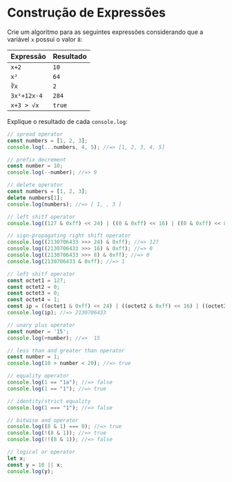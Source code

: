 # Construção de Expressões

Crie um algoritmo para as seguintes expressões considerando que a variável `x` possui o valor `8`:

| Expressão   | Resultado |
| ----------- | --------- |
| `x+2`       | `10`      |
| `x²`        | `64`      |
| `∛x`        | `2`       |
| `3x²+12x-4` | `284`     |
| `x+3 > √x`  | `true`    |

Explique o resultado de cada `console.log`:

```js
// spread operator
const numbers = [1, 2, 3];
console.log(...numbers, 4, 5); //=> [1, 2, 3, 4, 5]
```

```js
// prefix decrement
const number = 10;
console.log(--number); //=> 9
```

```js
// delete operator
const numbers = [1, 2, 3];
delete numbers[1];
console.log(numbers); //=> [ 1, , 3 ]
```

```js
// left shitf operator
console.log((127 & 0xff) << 24) | ((0 & 0xff) << 16) | ((0 & 0xff) << 8) | (1 & 0xff)); //=> 2130706433
```

```js
// sign-propagating right shift operator
console.log((2130706433 >>> 24) & 0xff); //=> 127
console.log((2130706433 >>> 16) & 0xff); //=> 0
console.log((2130706433 >>> 8) & 0xff); //=> 0
console.log(2130706433 & 0xff); //=> 1
```

```js
// left shitf operator
const octet1 = 127;
const octet2 = 0;
const octet3 = 0;
const octet4 = 1;
const ip = ((octet1 & 0xff) << 24) | ((octet2 & 0xff) << 16) | ((octet3 & 0xff) << 8) | (octet4 & 0xff);
console.log(ip); //=> 2130706433
```

```js
// unary plus operator
const number = '15';
console.log(+number); //=>  15
```

```js
// less than and greater than operator
const number = 1;
console.log(10 > number < 20); //=> true
```

```js
// equality operator
console.log(1 == "1a"); //=> false
console.log(1 == "1"); //=> true
```

```js
// identity/strict equality
console.log(1 === "1"); //=> false
```

```js
// bitwise and operator
console.log((8 & 1) === 0); //=> true
console.log(!(8 & 1)); //=> true
console.log(!!(8 & 1)); //=> false
```

```js
// logical or operator
let x;
const y = 10 || x;
console.log(y);
```
